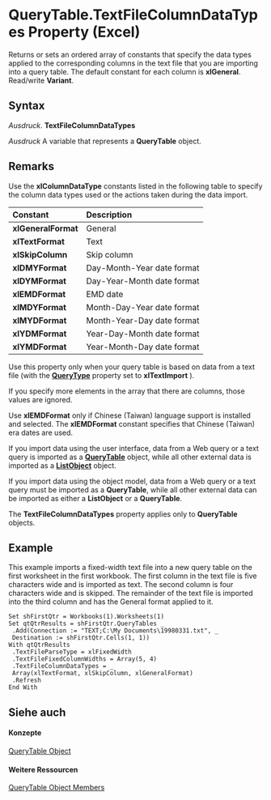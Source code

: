 
# QueryTable.TextFileColumnDataTypes Property (Excel)

Returns or sets an ordered array of constants that specify the data types applied to the corresponding columns in the text file that you are importing into a query table. The default constant for each column is  **xlGeneral**. Read/write **Variant**.


## Syntax

 _Ausdruck_. **TextFileColumnDataTypes**

 _Ausdruck_ A variable that represents a **QueryTable** object.


## Remarks

Use the  **xlColumnDataType** constants listed in the following table to specify the column data types used or the actions taken during the data import.



|**Constant**|**Description**|
|:-----|:-----|
|**xlGeneralFormat**|General|
|**xlTextFormat**|Text|
|**xlSkipColumn**|Skip column|
|**xlDMYFormat**|Day-Month-Year date format|
|**xlDYMFormat**|Day-Year-Month date format|
|**xlEMDFormat**|EMD date|
|**xlMDYFormat**|Month-Day-Year date format|
|**xlMYDFormat**|Month-Year-Day date format|
|**xlYDMFormat**|Year-Day-Month date format|
|**xlYMDFormat**|Year-Month-Day date format|
Use this property only when your query table is based on data from a text file (with the  **[QueryType](7cf9ea40-62ea-7211-7832-31eceb44ed15.md)** property set to **xlTextImport** ).

If you specify more elements in the array that there are columns, those values are ignored.

Use  **xlEMDFormat** only if Chinese (Taiwan) language support is installed and selected. The **xlEMDFormat** constant specifies that Chinese (Taiwan) era dates are used.

If you import data using the user interface, data from a Web query or a text query is imported as a  **[QueryTable](505b84ea-64b3-b4fe-741a-de6884eb69eb.md)** object, while all other external data is imported as a **[ListObject](46de6c4f-8ce0-0c7d-da59-6e52f5eab612.md)** object.

If you import data using the object model, data from a Web query or a text query must be imported as a  **QueryTable**, while all other external data can be imported as either a **ListObject** or a **QueryTable**.

The  **TextFileColumnDataTypes** property applies only to **QueryTable** objects.


## Example

This example imports a fixed-width text file into a new query table on the first worksheet in the first workbook. The first column in the text file is five characters wide and is imported as text. The second column is four characters wide and is skipped. The remainder of the text file is imported into the third column and has the General format applied to it.


```
Set shFirstQtr = Workbooks(1).Worksheets(1) 
Set qtQtrResults = shFirstQtr.QueryTables _ 
 .Add(Connection := "TEXT;C:\My Documents\19980331.txt", _ 
 Destination := shFirstQtr.Cells(1, 1)) 
With qtQtrResults 
 .TextFileParseType = xlFixedWidth 
 .TextFileFixedColumnWidths = Array(5, 4) 
 .TextFileColumnDataTypes = _ 
 Array(xlTextFormat, xlSkipColumn, xlGeneralFormat) 
 .Refresh 
End With
```


## Siehe auch


#### Konzepte


[QueryTable Object](505b84ea-64b3-b4fe-741a-de6884eb69eb.md)
#### Weitere Ressourcen


[QueryTable Object Members](http://msdn.microsoft.com/library/9a61f024-c1dc-c11b-942f-ff2a6617bdc4%28Office.15%29.aspx)